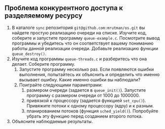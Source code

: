 ## Проблема конкурентного доступа к разделяемому ресурсу
	
1. В каталоге `sync` репозитория `git@github.com:mrutman/os.git` вы найдете простую реализацию очереди на списке. Изучите код, соберите и запустите программу `queue-example.c`. Посмотрите вывод программы и убедитесь что он соответствует вашему пониманию работы данной реализации очереди. Добавьте реализацию функции `queue_destroy()`.
2. Изучите код программы `queue-threads.c` и разберитесь что она делает. Соберите программу.
	1. Запустите программу несколько раз. Если появляются ошибки выполнения, попытайтесь их объяснить и определить что именно вызывает ошибку. Какие именно ошибки вы наблюдали?
	2. Поиграйте следующими параметрами:
		1. размером очереди (задается в `queue_init()`). Запустите программу с размером очереди от 1000 до 1000000.
		2. привязкой к процессору (задается функцией `set_cpu()`). Привяжите потоки к одному процессору (ядру) и к разным.
		3. планированием потоков (функция `sched_yield()`). Попробуйте убрать эту функцию перед созданием второго потока.
3. Объясните наблюдаемые результаты.
